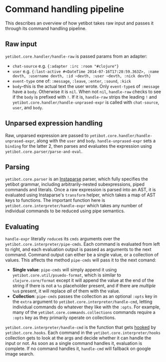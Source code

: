 # Command handling pipeline

This describes an overview of how yetibot takes raw input and passes it through
its command handling pipeline.

## Raw input

`yetibot.core.handler/handle-raw` is passed params from an adapter:

- `chat-source` e.g. `{:adapter :irc :room "#clojure"}`
- `user` e.g. `{:last-active #<DateTime 2014-07-16T17:28:59.363Z>, :name devth, :username devth, :id ~devth, :user ~devth, :nick devth}`
- `event-type` one of: `:message`, `:leave`, `:enter`, `:sound`, `:kick`
- `body`–this is the actual text the user wrote. Only `event-type`s of
  `:message` have a `body`. Otherwise it is `nil`. When not `nil`, `handle-raw`
  checks to see if the `body` is prefixed with `!`. If it is, `handle-raw`
  strips the leading `!` and `yetibot.core.handler/handle-unprased-expr` is
  called with `chat-source`, `user`, and `body`.

## Unparsed expression handling

Raw, unparsed expression are passed to
`yetibot.core.handler/handle-unprased-expr`, along with the `user` and `body`.
`handle-unprased-expr` sets a `binding` for the latter 2, then parses and
evaluates the expression using `yetibot.core.parser/parse-and-eval`.

## Parsing

`yetibot.core.parser` is an
[Instaparse](https://github.com/Engelberg/instaparse) parser, which fully
specifies the yetibot grammar, including arbitrarily-nested subexpressions,
piped commands and literals. Once a raw expression is parsed into an AST, it is
evaluated using Instaparse's `transform` helper, which takes a map of AST keys
to functions. The important function here is
`yetibot.core.interpreter/handle-expr` which takes any number of individual
commands to be reduced using pipe semantics.

## Evaluating

`handle-expr` literally `reduce`s its `cmds` arguments over the
`yetibot.core.interpreter/pipe-cmds`. Each command is evaluated from left to
right, and each evaluation output is passed as arguments to the next command.
Command output can either be a single value, or a collection of values. This
affects the method `pipe-cmds` will pass it to the next comand:

- **Single value**: `pipe-cmds` will simply append it using
  `yetibot.core.util/psuedo-format`, which is similar to `clojure.core/format`
  except it will append the value at the end of the string if there is not a
  `%s` placeholder present, and if there are *multiple* `%s`s present, it will
  replace *all* of them with the value.
- **Collection**: `pipe-cmds` passes the collection as an optional `:opts` key
  in the `extra` argument to `yetibot.core.interpreter/handle-cmd`, letting
  individual commands do whatever they like with the `:opts`. For example, many
  of the `yetibot.core.commands.collections` commands require a `:opts` key as
  they primarily operate on collections.

`yetibot.core.interpreter/handle-cmd` is the function that gets
[hooked](https://github.com/technomancy/robert-hooke/) by `yetibot.core.hooks`.
Each command in the `yetibot.core.interpreter/hooks` collection gets to look at
the args and decide whether it can handle the input or not. As soon as a single
command handles it, evaluation is complete. If no command handles it,
`handle-cmd` will fallback on google image search.
